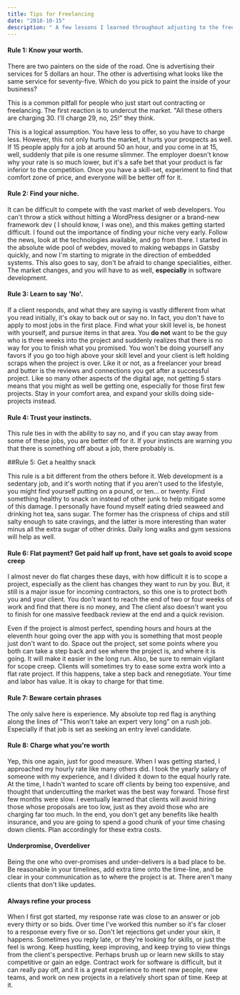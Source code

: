 ```yaml
---
title: Tips for Freelancing
date: "2018-10-15"
description: " A few lessons I learned throughout adjusting to the freelance lifestyle"
---
```


#### Rule 1: Know your worth.

There are two painters on the side of the road. One is advertising their services for 5 dollars an hour. The other is advertising what looks like the same service for seventy-five. Which do you pick to paint the inside of your business?

This is a common pitfall for people who just start out contracting or freelancing. The first reaction is to undercut the market. "All these others are charging 30. I'll charge 29, no, 25!" they think.

This is a logical assumption. You have less to offer, so you have to charge less. However, this not only hurts the market, it hurts your prospects as well. If 15 people apply for a job at around 50 an hour, and you come in at 15, well, suddenly that pile is one resume slimmer. The employer doesn't know why your rate is so much lower, but it's a safe bet that your product is far inferior to the competition. Once you have a skill-set, experiment to find that comfort zone of price, and everyone will be better off for it.

#### Rule 2: Find your niche.

It can be difficult to compete with the vast market of web developers. You can't throw a stick without hitting a WordPress designer or a brand-new framework dev ( I should know, I was one), and this makes getting started difficult. I found out the importance of finding your niche very early. Follow the news, look at the technologies available, and go from there. I started in the absolute wide pool of webdev, moved to making webapps in Gatsby quickly, and now I'm starting to migrate in the direction of embedded systems. This also goes to say, don't be afraid to change specialities, either. The market changes, and you will have to as well, **especially** in software development.

#### Rule 3: Learn to say 'No'.

If a client responds, and what they are saying is vastly different from what you read initially, it's okay to back out or say no. In fact, you don't have to apply to most jobs in the first place. Find what your skill level is, be honest with yourself, and pursue items in that area. You **do not** want to be the guy who is three weeks into the project and suddenly realizes that there is no way for you to finish what you promised. You won't be doing yourself any favors if you go too high above your skill level and your client is left holding scraps when the project is over. Like it or not, as a freelancer your bread and butter is the reviews and connections you get after a successful project. Like so many other aspects of the digital age, not getting 5 stars means that you might as well be getting one, especially for those first few projects. Stay in your comfort area, and expand your skills doing side-projects instead.

#### Rule 4: Trust your instincts.

This rule ties in with the ability to say no, and if you can stay away from some of these jobs, you are better off for it. If your instincts are warning you that there is something off about a job, there probably is.

##Rule 5: Get a healthy snack

This rule is a bit different from the others before it. Web development is a sedentary job, and it's worth noting that if you aren't used to the lifestyle, you might find yourself putting on a pound, or ten... or twenty. Find something healthy to snack on instead of other junk to help mitigate some of this damage. I personally have found myself eating dried seaweed and drinking hot tea, sans sugar. The former has the crispness of chips and still salty enough to sate cravings, and the latter is more interesting than water minus all the extra sugar of other drinks. Daily long walks and gym sessions will help as well.

#### Rule 6: Flat payment? Get paid half up front, have set goals to avoid scope creep

I almost never do flat charges these days, with how difficult it is to scope a project, especially as the client has changes they want to run by you. But, it still is a major issue for incoming contractors, so this one is to protect both you and your client. You don't want to reach the end of two or four weeks of work and find that there is no money, and The client also doesn't want you to finish for one massive feedback review at the end and a quick revision.

Even if the project is almost perfect, spending hours and hours at the eleventh hour going over the app with you is something that most people just don't want to do. Space out the project, set some points where you both can take a step back and see where the project is, and where it is going. It will make it easier in the long run. Also, be sure to remain vigilant for scope creep. Clients will sometimes try to ease some extra work into a flat rate project. If this happens, take a step back and renegotiate. Your time and labor has value. It is okay to charge for that time.

#### Rule 7: Beware certain phrases

The only salve here is experience. My absolute top red flag is anything along the lines of "This won't take an expert very long" on a rush job. Especially if that job is set as seeking an entry level candidate.

#### Rule 8: Charge what you're worth

Yep, this one again, just for good measure. When I was getting started, I approached my hourly rate like many others did. I took the yearly salary of someone with my experience, and I divided it down to the equal hourly rate. At the time, I hadn't wanted to scare off clients by being too expensive, and thought that undercutting the market was the best way forward. Those first few months were slow. I eventually learned that clients will avoid hiring those whose proposals are too low, just as they avoid those who are charging far too much. In the end, you don't get any benefits like health insurance, and you are going to spend a good chunk of your time chasing down clients. Plan accordingly for these extra costs.

#### Underpromise, Overdeliver

Being the one who over-promises and under-delivers is a bad place to be. Be reasonable in your timelines, add extra time onto the time-line, and be clear in your communication as to where the project is at. There aren't many clients that don't like updates.

#### Always refine your process

When I first got started, my response rate was close to an answer or job every thirty or so bids. Over time I've worked this number so it's far closer to a response every five or so. Don't let rejections get under your skin, it happens. Sometimes you reply late, or they're looking for skills, or just the feel is wrong. Keep hustling, keep improving, and keep trying to view things from the client's perspective. Perhaps brush up or learn new skills to stay competitive or gain an edge. Contract work for software is difficult, but it can really pay off, and it is a great experience to meet new people, new teams, and work on new projects in a relatively short span of time. Keep at it.
